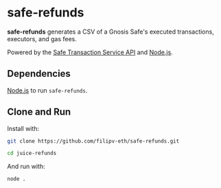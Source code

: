 # safe-refunds

**safe-refunds** generates a CSV of a Gnosis Safe's executed transactions, executors, and gas fees.

Powered by the [Safe Transaction Service API](https://safe-transaction-mainnet.safe.global/) and [Node.js](https://nodejs.org/en/).

## Dependencies

[Node.js](https://nodejs.org/en/) to run `safe-refunds`.

## Clone and Run

Install with:

```bash
git clone https://github.com/filipv-eth/safe-refunds.git
```

```bash
cd juice-refunds
```

And run with:

```bash
node .
```
